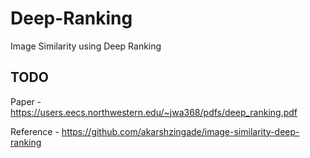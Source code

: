 # Deep-Ranking
Image Similarity using Deep Ranking 


## TODO

Paper - https://users.eecs.northwestern.edu/~jwa368/pdfs/deep_ranking.pdf

Reference - https://github.com/akarshzingade/image-similarity-deep-ranking

